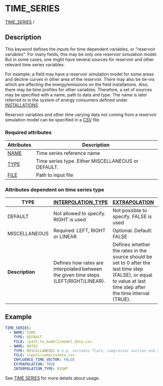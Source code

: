 # TIME_SERIES
 
[TIME_SERIES](/about/references/keywords/TIME_SERIES.md) /

## Description
This keyword defines the inputs for time dependent variables, or "reservoir
variables". For many fields, this may be only one reservoir simulation model. But in some
cases, one might have several sources for reservoir and other relevant time series variables.

For example, a field may have a reservoir simulation model for some areas and decline curves in other area of
the reservoir. There may also be tie-ins which are affecting the energy/emissions on the field
installations. Also, there may be time profiles for other variables.
Therefore, a set of sources may be specified with a name, path to data and type. The name is
later referred to in the system of energy consumers defined under [INSTALLATIONS](/about/references/keywords/INSTALLATIONS.md).

Reservoir variables and other time varying data not coming from a reservoir simulation model can
be specified in a [CSV](https://en.wikipedia.org/wiki/Comma-separated_values) file.

### Required attributes

| Attributes                                 | Description                                               |
|--------------------------------------------|-----------------------------------------------------------|
| [NAME](/about/references/keywords/NAME.md) | Time series reference name                                |
| [TYPE](/about/references/keywords/TYPE.md) | Time series type. Either MISCELLANEOUS or DEFAULT.        |
| [FILE](/about/references/keywords/FILE.md) | Path to input file                                        |

### Attributes dependent on time series type

| TYPE            | [INTERPOLATION_TYPE](/about/references/keywords/INTERPOLATION_TYPE.md)               | [EXTRAPOLATION](/about/references/keywords/EXTRAPOLATION.md)                                                                                                     | [INFLUENCE_TIME_VECTOR](/about/references/keywords/INFLUENCE_TIME_VECTOR.md)                                                     |
|-----------------|--------------------------------------------------------------------------------------|------------------------------------------------------------------------------------------------------------------------------------------------------------------|----------------------------------------------------------------------------------------------------------------------------------|
| DEFAULT         | Not allowed to specify. RIGHT is used                                                | Not possible to specify. FALSE is used                                                                                                                           | Optional. Default: TRUE                                                                                                          |
| MISCELLANEOUS   | Required: LEFT, RIGHT or LINEAR                                                      | Optional. Default: FALSE                                                                                                                                         | Optional. Default: TRUE                                                                                                          |
| **Description** | Defines how rates are interpolated between the given time steps (LEFT/RIGHT/LINEAR). | Defines whether the rates in the source should be set to 0 after the last time step (FALSE), or equal to value at last time step after the time interval (TRUE). | Determine if time steps should contribute to global time vector. TRUE or FALSE. At least one time vector is required to be TRUE. |

## Example
~~~~~~~~yaml
TIME_SERIES:
  - NAME: SIM1
    TYPE: DEFAULT
    FILE: /path_to_model1/model_data.csv
  - NAME: DATA2
    TYPE: MISCELLANEOUS # e.g. variable flare, compressor suction and discharge pressures
    FILE: inputs/somecsvdata.csv
    INFLUENCE_TIME_VECTOR: FALSE
    EXTRAPOLATION: TRUE
    INTERPOLATION_TYPE: RIGHT
~~~~~~~~

See [TIME SERIES](/about/modelling/setup/time_series.md) for more details about usage.